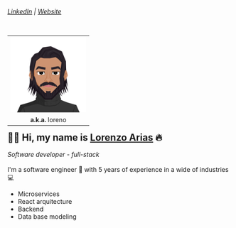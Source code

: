 ###### [LinkedIn](https://linkedin.com/in/soylorenzo) | [Website](https://imloreno.com) 

<table align="right">
  <tr>
    <td>
      <img src="img/Avatar.png" width="170" alt="Lorenzo Arias Villegas"/>
    </td>
  </tr>
  <tr align="center">
    <td> <b>a.k.a.</b> loreno</td>
  </tr>
</table>

## 👋🏼 Hi, my name is [Lorenzo Arias](https://github.com/imloreno) 🔥
*Software developer - full-stack*
\
\
I'm a software engineer 🚀 with 5 years of experience in a wide of industries 💻

- Microservices
- React arquitecture
- Backend
- Data base modeling
